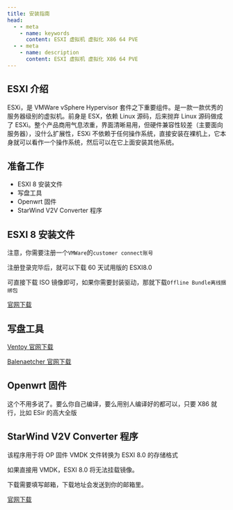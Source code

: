 ```yaml
---
title: 安装指南
head:
  - - meta
    - name: keywords
      content: ESXI 虚拟机 虚拟化 X86 64 PVE
  - - meta
    - name: description
      content: ESXI 虚拟机 虚拟化 X86 64 PVE
---
```


## ESXI 介绍

ESXi，是 VMWare vSphere Hypervisor 套件之下重要组件。是一款一款优秀的服务器级别的虚拟机。前身是 ESX，依赖 Linux 源码，后来抛弃 Linux 源码做成了 ESXi。整个产品商用气息浓重，界面清晰易用，但硬件兼容性较差（主要面向服务器），没什么扩展性，ESXi 不依赖于任何操作系统，直接安装在裸机上，它本身就可以看作一个操作系统，然后可以在它上面安装其他系统。

## 准备工作

- ESXI 8 安装文件
- 写盘工具
- Openwrt 固件
- StarWind V2V Converter 程序

## ESXI 8 安装文件

注意，你需要注册一个`VMWare`的`customer connect账号`

注册登录完毕后，就可以下载 60 天试用版的 ESXI8.0

可直接下载 ISO 镜像即可，如果你需要封装驱动，那就下载`Offline Bundle离线捆绑包`

[官网下载](https://customerconnect.vmware.com/evalcenter?p=vsphere-eval-8)

## 写盘工具

[Ventoy 官网下载](https://github.com/ventoy/Ventoy/releases)

[Balenaetcher 官网下载](https://etcher.balena.io/)

## Openwrt 固件

这个不用多说了。要么你自己编译，要么用别人编译好的都可以，只要 X86 就行，比如 ESir 的高大全版

## StarWind V2V Converter 程序

该程序用于将 OP 固件 VMDK 文件转换为 ESXI 8.0 的存储格式

如果直接用 VMDK，ESXI 8.0 将无法挂载镜像。

下载需要填写邮箱，下载地址会发送到你的邮箱里。

[官网下载](https://www.starwindsoftware.com/starwind-v2v-converter)
